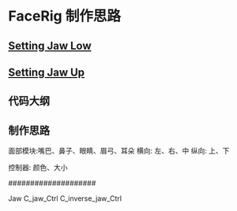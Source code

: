 # FaceRig 制作思路
## [Setting Jaw Low](D:\AnuosProjects\AnuosKitTools\tools\maya\scripts\Rig\FaceRig\Setting\Jaw\Jaw_Low.png)
## [Setting Jaw Up](D:\AnuosProjects\AnuosKitTools\tools\maya\scripts\Rig\FaceRig\Setting\Jaw\Jaw_Up.png)

## 代码大纲

## 制作思路


面部模块:嘴巴、鼻子、眼睛、眉弓、耳朵
横向:
    左、右、中
纵向:
    上、下

控制器:
    颜色、大小

####################

Jaw
    C_jaw_Ctrl
    C_inverse_jaw_Ctrl

